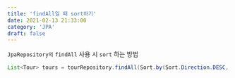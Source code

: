 ```yaml
---
title: 'findAll일 때 sort하기'
date: 2021-02-13 21:33:00
category: 'JPA'
draft: false
---  
```


`JpaRepository의` `findAll` 사용 시 `sort` 하는 방법
``` java
List<Tour> tours = tourRepository.findAll(Sort.by(Sort.Direction.DESC, "id"));
```
